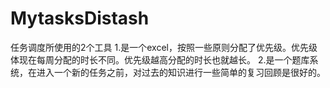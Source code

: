 # MytasksDistash
任务调度所使用的2个工具
1.是一个excel，按照一些原则分配了优先级。优先级体现在每周分配的时长不同。优先级越高分配的时长也就越长。
2.是一个题库系统，在进入一个新的任务之前，对过去的知识进行一些简单的复习回顾是很好的。
